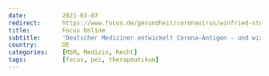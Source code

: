 ```yaml
---
date:          2021-03-07
redirect:      https://www.focus.de/gesundheit/coronavirus/winfried-stoecker-deutscher-mediziner-entwickelt-wirksames-corona-antigen-und-wird-vom-staat-angezeigt_id_13053814.html
title:         Focus Online
subtitle:      'Deutscher Mediziner entwickelt Corona-Antigen - und wird vom Staat angezeigt'
country:       DE
categories:    [MSM, Medizin, Recht]
tags:          [focus, pei, therapeutikum]
---
```

